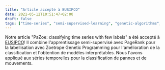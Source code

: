 ```yaml
---
title: "Article accepté à EUSIPCO"
date: 2021-05-12T10:51:47+02:00
draft: false
tags: ["time-series", "semi-supervised-learning", "genetic-algorithms", "symbolic-regression", "publication"]
---
```

Notre article "PaZoe: classifying time series with few labels" a été accepté à [EUSIPCO](https://eusipco2021.org/conference-programme/)! 
Il combine l'apprentissage semi-supervisé avec PageRank pour la labellisation avec Zoetrope Genetic Programming pour l'amélioration de la classification et l'obtention de modèles interprétables.
Nous l'avons appliqué aux séries temporelles pour la classification de pannes et de mouvements.
